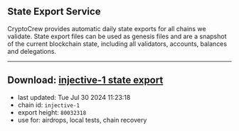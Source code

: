 ## State Export Service
CryptoCrew provides automatic daily state exports for all chains we validate. State export files can be used as genesis files and are a snapshot of the current blockchain state, including all validators, accounts, balances and delegations.

---
**Download: [injective-1 state export](https://dl-eu2.ccvalidators.com/SERVICE/injective/injective-1_export_80032318.json)**
---

- last updated: Tue Jul 30 2024 11:23:18
- chain id: `injective-1`
- export height: `80032318`
- use for: airdrops, local tests, chain recovery

